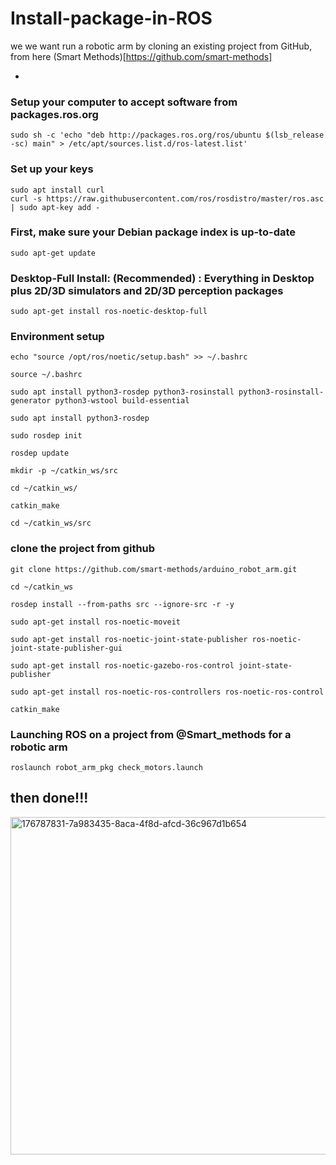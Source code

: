 # Install-package-in-ROS

we we want run a robotic arm by cloning an existing project from GitHub, from here (Smart Methods)[https://github.com/smart-methods]


-
### Setup your computer to accept software from packages.ros.org
```
sudo sh -c 'echo "deb http://packages.ros.org/ros/ubuntu $(lsb_release -sc) main" > /etc/apt/sources.list.d/ros-latest.list'
```
### Set up your keys
```
sudo apt install curl
curl -s https://raw.githubusercontent.com/ros/rosdistro/master/ros.asc | sudo apt-key add -
```
### First, make sure your Debian package index is up-to-date
```
sudo apt-get update
```
### Desktop-Full Install: (Recommended) : Everything in Desktop plus 2D/3D simulators and 2D/3D perception packages
```
sudo apt-get install ros-noetic-desktop-full
```
### Environment setup
```
echo "source /opt/ros/noetic/setup.bash" >> ~/.bashrc

source ~/.bashrc
```
```
sudo apt install python3-rosdep python3-rosinstall python3-rosinstall-generator python3-wstool build-essential
```
```
sudo apt install python3-rosdep
```
```
sudo rosdep init
```
```
rosdep update
```
```
mkdir -p ~/catkin_ws/src
```
```
cd ~/catkin_ws/
```
```
catkin_make
```
```
cd ~/catkin_ws/src
```

### clone the project from github
```
git clone https://github.com/smart-methods/arduino_robot_arm.git 
```
```
cd ~/catkin_ws
```
```
rosdep install --from-paths src --ignore-src -r -y
```
```
sudo apt-get install ros-noetic-moveit
```
```
sudo apt-get install ros-noetic-joint-state-publisher ros-noetic-joint-state-publisher-gui
```
```
sudo apt-get install ros-noetic-gazebo-ros-control joint-state-publisher
```
```
sudo apt-get install ros-noetic-ros-controllers ros-noetic-ros-control
```
```
catkin_make
```
### Launching ROS on a project from @Smart_methods for a robotic arm
```
roslaunch robot_arm_pkg check_motors.launch
```
## then done!!!
<img width="540" alt="176787831-7a983435-8aca-4f8d-afcd-36c967d1b654" src="https://user-images.githubusercontent.com/109445693/179381996-0435898f-8167-4191-8d5b-7cb9567fb583.png">
